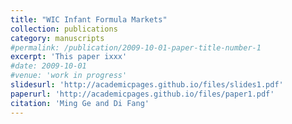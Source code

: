 ```yaml
---
title: "WIC Infant Formula Markets"
collection: publications
category: manuscripts
#permalink: /publication/2009-10-01-paper-title-number-1
excerpt: 'This paper ixxx'
#date: 2009-10-01
#venue: 'work in progress'
slidesurl: 'http://academicpages.github.io/files/slides1.pdf'
paperurl: 'http://academicpages.github.io/files/paper1.pdf'
citation: 'Ming Ge and Di Fang'
---
```

